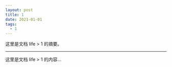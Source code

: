 ```yaml
---
layout: post
title: 1
date: 2021-01-01
tags:
  - 1
---
```


这里是文档 life > 1 的摘要。

---

这里是文档 life > 1 的内容...
